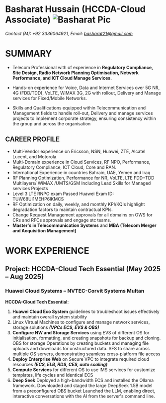 # Basharat Hussain (HCCDA-Cloud Associate) ![Basharat Pic](https://github.com/user-attachments/assets/25d64ba8-f925-49ef-b5be-7d433b1f2443)

*Contact (M): +92 3336064921, Email: basharat21@gmail.com*

# SUMMARY
- Telecom Professional with of experience in **Regulatory Compliance, Site Design, Radio Network Planning Optimisation, Network Performance, and ICT Cloud Manage Services.**

- Hands-on experience for Voice, Data and Internet Services over 5G NR, 4G (FDD/TDD), VoLTE, WiMAX 3G, 2G with rollout, Delivery and Manage services for Fixed/Mobile Networks. 

- Skills and Qualifications equipped within Telecommunication and Management fields to handle roll-out, Delivery and manage services projects to implement corporate strategy, ensuring consistency within the group and across the organisation

## CAREER PROFILE
-	Multi-Vendor experience on Ericsson, NSN, Huawei, ZTE, Alcatel Lucent, and Motorola.
-	Multi-Domain experience in Cloud Services, RF NPO, Performance, Regulatory Compliance, ICT Cloud, Core and RAN.
-	International Experience in countries Bahrain, UAE, Yemen and Iraq
-	RF Planning Optimization, Performance for NR, VoLTE, LTE FDD+TDD Multilayers/ WiMAX /UMTS/GSM Including Lead Skills for Managed services Projects
-	Level 3 LTE RNPO exam Passed Huawei Exam ID: TUW68UI1MEHP6IKMCS
- RF Optimization on daily, weekly, and monthly KPI/KQIs highlight degradation factors to maintain contractual KPIs. 
-	Change Request Management approvals for all domains on OWS for CRs and RFCs approvals and engage stc teams.
-	**Master's in Telecommunication Systems** and **MBA (Telecom Merger and Acquisition Management)**

# WORK EXPERIENCE 
 ## Project: HCCDA-Cloud Tech Essential (May 2025 – Aug 2025) 
### Huawei Cloud Systems – NVTEC-Corvit Systems Multan
**HCCDA-Cloud Tech Essential:**
1.	**Huawei Cloud Eco System** guidelines to troubleshoot issues effectively and maintain overall system stability 
2.	Linux Virtual Machines to configure and manage network services, storage solutions ***(VPCs ECS, EVS & OBS)***
3.	**Configure NW and Storage Services** using EVS of different OS for initialisation, formatting, and creating snapshots for backup and cloning. 
OBS for storage Operations by creating buckets and managing file uploads and downloads for unstructured data. SFS to share across multiple OS servers, demonstrating seamless cross-platform file access
4.	**Deploy Enterprise Web** on Secure VPC to integrate required cloud resources ***(ECS, ELB, RDS, CES, auto scaling)***
5.	**Compute Services** for different OS to use IMS services for customize templates, life cycles and Identical ECS
6.	**Deep Seek** Deployed a high-bandwidth ECS and installed the Ollama framework. 
Downloaded and staged the large DeepSeek 1.5B model from a preconfigured OBS bucket
Launched the LLM, enabling direct, interactive conversations with the AI from the server's command line.


